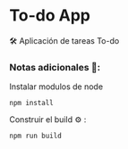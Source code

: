 # To-do App

🛠️ Aplicación de tareas To-do

### Notas adicionales 📗:

Instalar modulos de node

```
npm install
```

Construir el build ⚙️ :

```
npm run build
```
